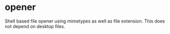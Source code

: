 # opener
Shell based file opener using mimetypes as well as file extension. This does not depend on desktop files. 
